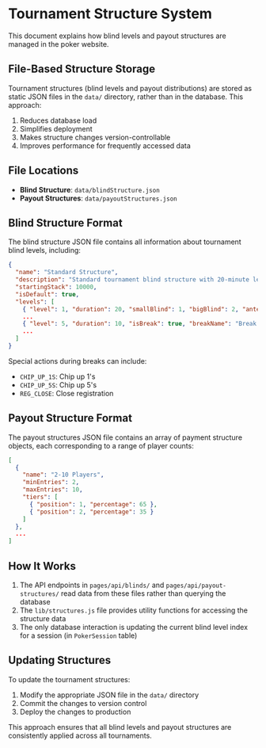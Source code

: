 # Tournament Structure System

This document explains how blind levels and payout structures are managed in the poker website.

## File-Based Structure Storage

Tournament structures (blind levels and payout distributions) are stored as static JSON files in the `data/` directory, rather than in the database. This approach:

1. Reduces database load
2. Simplifies deployment
3. Makes structure changes version-controllable
4. Improves performance for frequently accessed data

## File Locations

- **Blind Structure**: `data/blindStructure.json`
- **Payout Structures**: `data/payoutStructures.json`

## Blind Structure Format

The blind structure JSON file contains all information about tournament blind levels, including:

```json
{
  "name": "Standard Structure",
  "description": "Standard tournament blind structure with 20-minute levels",
  "startingStack": 10000,
  "isDefault": true,
  "levels": [
    { "level": 1, "duration": 20, "smallBlind": 1, "bigBlind": 2, "ante": 2, "isBreak": false },
    ...
    { "level": 5, "duration": 10, "isBreak": true, "breakName": "Break 1", "specialAction": "CHIP_UP_1S" },
    ...
  ]
}
```

Special actions during breaks can include:
- `CHIP_UP_1S`: Chip up 1's
- `CHIP_UP_5S`: Chip up 5's
- `REG_CLOSE`: Close registration

## Payout Structure Format

The payout structures JSON file contains an array of payment structure objects, each corresponding to a range of player counts:

```json
[
  {
    "name": "2-10 Players",
    "minEntries": 2,
    "maxEntries": 10,
    "tiers": [
      { "position": 1, "percentage": 65 },
      { "position": 2, "percentage": 35 }
    ]
  },
  ...
]
```

## How It Works

1. The API endpoints in `pages/api/blinds/` and `pages/api/payout-structures/` read data from these files rather than querying the database
2. The `lib/structures.js` file provides utility functions for accessing the structure data
3. The only database interaction is updating the current blind level index for a session (in `PokerSession` table)

## Updating Structures

To update the tournament structures:

1. Modify the appropriate JSON file in the `data/` directory
2. Commit the changes to version control
3. Deploy the changes to production

This approach ensures that all blind levels and payout structures are consistently applied across all tournaments. 